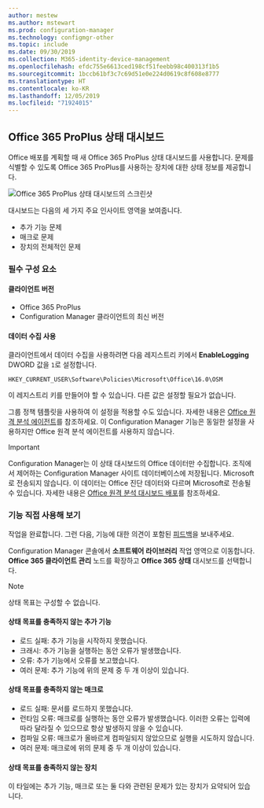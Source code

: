 ```yaml
---
author: mestew
ms.author: mstewart
ms.prod: configuration-manager
ms.technology: configmgr-other
ms.topic: include
ms.date: 09/30/2019
ms.collection: M365-identity-device-management
ms.openlocfilehash: efdc755e6613ced198cf51feebb98c400313f1b5
ms.sourcegitcommit: 1bccb61bf3c7c69d51e0e224d0619c8f608e8777
ms.translationtype: HT
ms.contentlocale: ko-KR
ms.lasthandoff: 12/05/2019
ms.locfileid: "71924015"
---
```

## <a name="bkmk_o365health"></a> Office 365 ProPlus 상태 대시보드

<!--4488301-->

Office 배포를 계획할 때 새 Office 365 ProPlus 상태 대시보드를 사용합니다. 문제를 식별할 수 있도록 Office 365 ProPlus를 사용하는 장치에 대한 상태 정보를 제공합니다.

![Office 365 ProPlus 상태 대시보드의 스크린샷](../../media/4488301-o365-health.png)

대시보드는 다음의 세 가지 주요 인사이트 영역을 보여줍니다.

- 추가 기능 문제
- 매크로 문제
- 장치의 전체적인 문제

### <a name="prerequisites"></a>필수 구성 요소

#### <a name="client-versions"></a>클라이언트 버전

- Office 365 ProPlus
- Configuration Manager 클라이언트의 최신 버전

#### <a name="enable-data-collection"></a>데이터 수집 사용

클라이언트에서 데이터 수집을 사용하려면 다음 레지스트리 키에서 **EnableLogging** DWORD 값을 `1`로 설정합니다.

`HKEY_CURRENT_USER\Software\Policies\Microsoft\Office\16.0\OSM`

이 레지스트리 키를 만들어야 할 수 있습니다. 다른 값은 설정할 필요가 없습니다.

그룹 정책 템플릿을 사용하여 이 설정을 적용할 수도 있습니다. 자세한 내용은 [Office 원격 분석 에이전트](https://docs.microsoft.com/deployoffice/compat/deploy-telemetry-dashboard#office-telemetry-agent)를 참조하세요. 이 Configuration Manager 기능은 동일한 설정을 사용하지만 Office 원격 분석 에이전트를 사용하지 않습니다.

> [!IMPORTANT]
> Configuration Manager는 이 상태 대시보드의 Office 데이터만 수집합니다. 조직에서 제어하는 Configuration Manager 사이트 데이터베이스에 저장됩니다. Microsoft로 전송되지 않습니다. 이 데이터는 Office 진단 데이터와 다르며 Microsoft로 전송될 수 있습니다. 자세한 내용은 [Office 원격 분석 대시보드 배포](https://docs.microsoft.com/deployoffice/compat/deploy-telemetry-dashboard)를 참조하세요.

### <a name="try-it-out"></a>기능 직접 사용해 보기

작업을 완료합니다. 그런 다음, 기능에 대한 의견이 포함된 [피드백](/sccm/core/understand/find-help#product-feedback)을 보내주세요.

Configuration Manager 콘솔에서 **소프트웨어 라이브러리** 작업 영역으로 이동합니다. **Office 365 클라이언트 관리** 노드를 확장하고 **Office 365 상태** 대시보드를 선택합니다.

> [!NOTE]
> 상태 목표는 구성할 수 없습니다.

#### <a name="add-ins-not-meeting-health-goals"></a>상태 목표를 충족하지 않는 추가 기능

- 로드 실패: 추가 기능을 시작하지 못했습니다.
- 크래시: 추가 기능을 실행하는 동안 오류가 발생했습니다.
- 오류: 추가 기능에서 오류를 보고했습니다.
- 여러 문제: 추가 기능에 위의 문제 중 두 개 이상이 있습니다.

#### <a name="macros-not-meeting-health-goals"></a>상태 목표를 충족하지 않는 매크로

- 로드 실패: 문서를 로드하지 못했습니다.
- 런타임 오류: 매크로를 실행하는 동안 오류가 발생했습니다. 이러한 오류는 입력에 따라 달라질 수 있으므로 항상 발생하지 않을 수 있습니다.
- 컴파일 오류: 매크로가 올바르게 컴파일되지 않았으므로 실행을 시도하지 않습니다.
- 여러 문제: 매크로에 위의 문제 중 두 개 이상이 있습니다.

#### <a name="devices-not-meeting-health-goals"></a>상태 목표를 충족하지 않는 장치

이 타일에는 추가 기능, 매크로 또는 둘 다와 관련된 문제가 있는 장치가 요약되어 있습니다.
